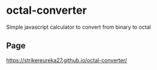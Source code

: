 # octal-converter
Simple javascript calculator to convert from binary to octal

## Page

https://strikereureka27.github.io/octal-converter/
